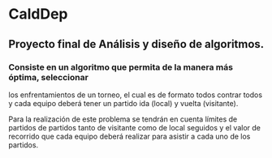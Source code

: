 # CaldDep
## **Proyecto final de Análisis y diseño de algoritmos.**
### Consiste en un algoritmo que permita de la manera más óptima, seleccionar
los enfrentamientos de un torneo, el cual es de formato todos contrar todos y
cada equipo deberá tener un partido ida (local) y vuelta (visitante).

Para la realización de este problema se tendrán en cuenta límites de partidos
de partidos tanto de visitante como de local seguidos y el valor de recorrido 
que cada equipo deberá realizar para asistir a cada uno de los partidos. 
